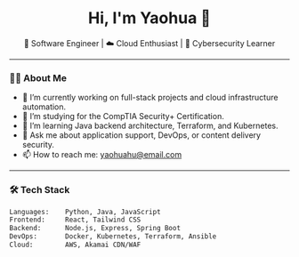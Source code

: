 <h1 align="center">Hi, I'm Yaohua 👋</h1>

<p align="center">
  🚀 Software Engineer | ☁️ Cloud Enthusiast | 🔐 Cybersecurity Learner
</p>

---

### 👨‍💻 About Me

- 🔭 I’m currently working on full-stack projects and cloud infrastructure automation.
- 🌱 I’m studying for the CompTIA Security+ Certification.
- 🧠 I’m learning Java backend architecture, Terraform, and Kubernetes.
- 💬 Ask me about application support, DevOps, or content delivery security.
- 📫 How to reach me: [yaohuahu@email.com](mailto:yaohuahu@email.com)

---

### 🛠️ Tech Stack

```bash
Languages:    Python, Java, JavaScript
Frontend:     React, Tailwind CSS
Backend:      Node.js, Express, Spring Boot
DevOps:       Docker, Kubernetes, Terraform, Ansible
Cloud:        AWS, Akamai CDN/WAF
